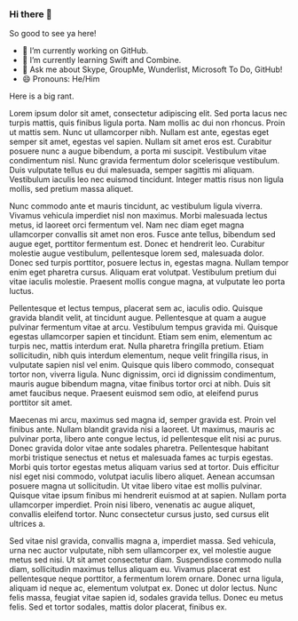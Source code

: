 ### Hi there 👋

So good to see ya here! 
- 🔭 I’m currently working on GitHub.
- 🌱 I’m currently learning Swift and Combine.
- 💬 Ask me about Skype, GroupMe, Wunderlist, Microsoft To Do, GitHub!
- 😄 Pronouns: He/Him

Here is a big rant. 

Lorem ipsum dolor sit amet, consectetur adipiscing elit. Sed porta lacus nec turpis mattis, quis finibus ligula porta. Nam mollis ac dui non rhoncus. Proin ut mattis sem. Nunc ut ullamcorper nibh. Nullam est ante, egestas eget semper sit amet, egestas vel sapien. Nullam sit amet eros est. Curabitur posuere nunc a augue bibendum, a porta mi suscipit. Vestibulum vitae condimentum nisl. Nunc gravida fermentum dolor scelerisque vestibulum. Duis vulputate tellus eu dui malesuada, semper sagittis mi aliquam. Vestibulum iaculis leo nec euismod tincidunt. Integer mattis risus non ligula mollis, sed pretium massa aliquet.

Nunc commodo ante et mauris tincidunt, ac vestibulum ligula viverra. Vivamus vehicula imperdiet nisl non maximus. Morbi malesuada lectus metus, id laoreet orci fermentum vel. Nam nec diam eget magna ullamcorper convallis sit amet non eros. Fusce ante tellus, bibendum sed augue eget, porttitor fermentum est. Donec et hendrerit leo. Curabitur molestie augue vestibulum, pellentesque lorem sed, malesuada dolor. Donec sed turpis porttitor, posuere lectus in, egestas magna. Nullam tempor enim eget pharetra cursus. Aliquam erat volutpat. Vestibulum pretium dui vitae iaculis molestie. Praesent mollis congue magna, at vulputate leo porta luctus.

Pellentesque et lectus tempus, placerat sem ac, iaculis odio. Quisque gravida blandit velit, at tincidunt augue. Pellentesque at quam a augue pulvinar fermentum vitae at arcu. Vestibulum tempus gravida mi. Quisque egestas ullamcorper sapien et tincidunt. Etiam sem enim, elementum ac turpis nec, mattis interdum erat. Nulla pharetra fringilla pretium. Etiam sollicitudin, nibh quis interdum elementum, neque velit fringilla risus, in vulputate sapien nisl vel enim. Quisque quis libero commodo, consequat tortor non, viverra ligula. Nunc dignissim, orci id dignissim condimentum, mauris augue bibendum magna, vitae finibus tortor orci at nibh. Duis sit amet faucibus neque. Praesent euismod sem odio, at eleifend purus porttitor sit amet.

Maecenas mi arcu, maximus sed magna id, semper gravida est. Proin vel finibus ante. Nullam blandit gravida nisi a laoreet. Ut maximus, mauris ac pulvinar porta, libero ante congue lectus, id pellentesque elit nisi ac purus. Donec gravida dolor vitae ante sodales pharetra. Pellentesque habitant morbi tristique senectus et netus et malesuada fames ac turpis egestas. Morbi quis tortor egestas metus aliquam varius sed at tortor. Duis efficitur nisl eget nisi commodo, volutpat iaculis libero aliquet. Aenean accumsan posuere magna ut sollicitudin. Ut vitae libero vitae est mollis pulvinar. Quisque vitae ipsum finibus mi hendrerit euismod at at sapien. Nullam porta ullamcorper imperdiet. Proin nisi libero, venenatis ac augue aliquet, convallis eleifend tortor. Nunc consectetur cursus justo, sed cursus elit ultrices a.

Sed vitae nisl gravida, convallis magna a, imperdiet massa. Sed vehicula, urna nec auctor vulputate, nibh sem ullamcorper ex, vel molestie augue metus sed nisi. Ut sit amet consectetur diam. Suspendisse commodo nulla diam, sollicitudin maximus tellus aliquam eu. Vivamus placerat est pellentesque neque porttitor, a fermentum lorem ornare. Donec urna ligula, aliquam id neque ac, elementum volutpat ex. Donec ut dolor lectus. Nunc felis massa, feugiat vitae sapien id, sodales gravida tellus. Donec eu metus felis. Sed et tortor sodales, mattis dolor placerat, finibus ex.


<!--
**amrehman/amrehman** is a ✨ _special_ ✨ repository because its `README.md` (this file) appears on your GitHub profile.

Here are some ideas to get you started:

- 🔭 I’m currently working on ...
- 🌱 I’m currently learning ...
- 👯 I’m looking to collaborate on ...
- 🤔 I’m looking for help with ...
- 💬 Ask me about ...
- 📫 How to reach me: ...
- 😄 Pronouns: ...
- ⚡ Fun fact: ...
-->
